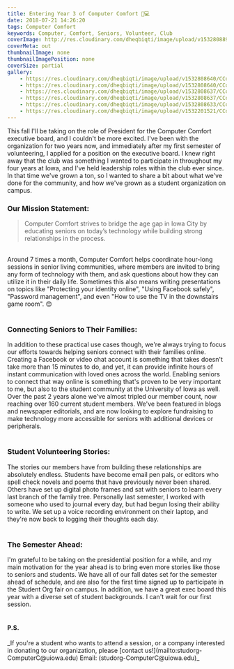 ```yaml
---
title: Entering Year 3 of Computer Comfort 👵💻
date: 2018-07-21 14:26:20
tags: Computer Comfort
keywords: Computer, Comfort, Seniors, Volunteer, Club
coverImage: http://res.cloudinary.com/dheqbiqti/image/upload/v1532808896/comfort0.jpg
coverMeta: out
thumbnailImage: none
thumbnailImagePosition: none
coverSize: partial
gallery:
    - https://res.cloudinary.com/dheqbiqti/image/upload/v1532808640/CComfort/comfort9.jpg
    - https://res.cloudinary.com/dheqbiqti/image/upload/v1532808640/CComfort/comfort8.jpg
    - https://res.cloudinary.com/dheqbiqti/image/upload/v1532808637/CComfort/comfort7.jpg
    - https://res.cloudinary.com/dheqbiqti/image/upload/v1532808637/CComfort/comfort6.jpg
    - https://res.cloudinary.com/dheqbiqti/image/upload/v1532808633/CComfort/comfort2.jpg
    - https://res.cloudinary.com/dheqbiqti/image/upload/v1532201521/CComfort/comfort_1.jpg
---
```


<p>This fall I'll be taking on the role of President for the Computer Comfort executive board, and I couldn't be more excited. I've been with the organization for two years now, and immediately after my first semester of volunteering, I applied for a position on the executive board. I knew right away that the club was something I wanted to participate in throughout my four years at Iowa, and I've held leadership roles within the club ever since. In that time we've grown a ton, so I wanted to share a bit about what we've done for the community, and how we've grown as a student organization on campus.
</p>

### Our Mission Statement:
> Computer Comfort strives to bridge the age gap in Iowa City by educating seniors on today’s technology while building strong relationships in the process.

<p></br>Around 7 times a month, Computer Comfort helps coordinate hour-long sessions in senior living communities, where members are invited to bring any form of technology with them, and ask questions about how they can utilize it in their daily life. Sometimes this also means writing presentations on topics like "Protecting your identity online", "Using Facebook safely", "Password management", and even "How to use the TV in the downstairs game room". 😊</br></br></p>

### Connecting Seniors to Their Families:

<p>In addition to these practical use cases though, we're always trying to focus our efforts towards helping seniors connect with their families online. Creating a Facebook or video chat account is something that takes doesn't take more than 15 minutes to do, and yet, it can provide infinite hours of instant communication with loved ones across the world. Enabling seniors to connect that way online is something that's proven to be very important to me, but also to the student community at the University of Iowa as well. Over the past 2 years alone we've almost tripled our member count, now reaching over 160 current student members. We've been featured in blogs and newspaper editorials, and are now looking to explore fundraising to make technology more accessible for seniors with additional devices or peripherals.</br></br></p>

### Student Volunteering Stories:

<p>The stories our members have from building these relationships are absolutely endless. Students have become email pen pals, or editors who spell check novels and poems that have previously never been shared. Others have set up digital photo frames and sat with seniors to learn every last branch of the family tree. Personally last semester, I worked with someone who used to journal every day, but had begun losing their ability to write. We set up a voice recording environment on their laptop, and they're now back to logging their thoughts each day.</br></br></p>

### The Semester Ahead: 

<p>I'm grateful to be taking on the presidential position for a while, and my main motivation for the year ahead is to bring even more stories like those to seniors and students. We have all of our fall dates set for the semester ahead of schedule, and are also for the first time signed up to participate in the Student Org fair on campus. In addition, we have a great exec board this year with a diverse set of student backgrounds. I can't wait for our first session.</br></br></p>

#### P.S.
<p>_If you're a student who wants to attend a session, or a company interested in donating to our organization, please [contact us!](mailto:studorg-ComputerC@uiowa.edu) Email: (studorg-ComputerC@uiowa.edu)_</p>

<!-- Gallery -->